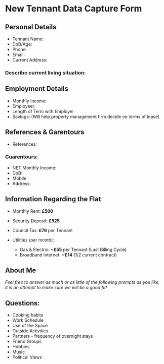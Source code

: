 # New Tennant Data Capture Form
## Personal Details
- Tennant Name:
- DoB/Age:
- Phone: 
- Email: 
- Current Address:

### Describe current living situation:


## Employment Details
- Monthly Income: 
- Employeer:
- Length of Term with Employer
- Savings: (Will help property management firm decide on terms of lease)

## References & Garentours
- References:

### Guarentours:
- NET Monthly Income: 
- DoB: 
- Mobile: 
- Address:

## Information Regarding the Flat

- Monthly Rent: **£500**
- Security Deposit: **£525**

- Council Tax: **£76** per Tennant
- Utilities (per month):
  - Gas & Electric: **~£55** per Tennant (Last Billing Cycle)
  - Broadband Internet: **~£14** (1/2 current contract) 


## About Me
_Feel free to answer as much or as little of the following prompts as you like, it is an attempt to make sure we will be a good fit!_

## Questions:
- Cooking habits
- Work Schedule
- Use of the Space
- Outside Activities
- Partners - frequency of overnight stays
- Friend Groups
- Hobbies
- Music
- Political Views

